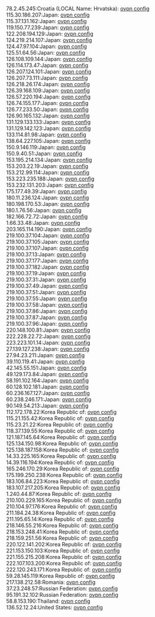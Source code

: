 78.2.45.245:Croatia (LOCAL Name: Hrvatska): [ovpn config](vpn/78_2_45_245.ovpn)  
115.30.186.207:Japan: [ovpn config](vpn/115_30_186_207.ovpn)  
115.37.131.162:Japan: [ovpn config](vpn/115_37_131_162.ovpn)  
119.150.77.239:Japan: [ovpn config](vpn/119_150_77_239.ovpn)  
122.208.194.129:Japan: [ovpn config](vpn/122_208_194_129.ovpn)  
124.219.214.107:Japan: [ovpn config](vpn/124_219_214_107.ovpn)  
124.47.97.104:Japan: [ovpn config](vpn/124_47_97_104.ovpn)  
125.51.64.56:Japan: [ovpn config](vpn/125_51_64_56.ovpn)  
126.108.109.144:Japan: [ovpn config](vpn/126_108_109_144.ovpn)  
126.114.173.47:Japan: [ovpn config](vpn/126_114_173_47.ovpn)  
126.207.124.101:Japan: [ovpn config](vpn/126_207_124_101.ovpn)  
126.207.73.111:Japan: [ovpn config](vpn/126_207_73_111.ovpn)  
126.218.26.174:Japan: [ovpn config](vpn/126_218_26_174.ovpn)  
126.39.168.109:Japan: [ovpn config](vpn/126_39_168_109.ovpn)  
126.57.220.194:Japan: [ovpn config](vpn/126_57_220_194.ovpn)  
126.74.155.177:Japan: [ovpn config](vpn/126_74_155_177.ovpn)  
126.77.233.50:Japan: [ovpn config](vpn/126_77_233_50.ovpn)  
126.90.165.132:Japan: [ovpn config](vpn/126_90_165_132.ovpn)  
131.129.133.133:Japan: [ovpn config](vpn/131_129_133_133.ovpn)  
131.129.142.123:Japan: [ovpn config](vpn/131_129_142_123.ovpn)  
133.114.81.98:Japan: [ovpn config](vpn/133_114_81_98.ovpn)  
138.64.227.105:Japan: [ovpn config](vpn/138_64_227_105.ovpn)  
150.9.146.119:Japan: [ovpn config](vpn/150_9_146_119.ovpn)  
150.9.40.51:Japan: [ovpn config](vpn/150_9_40_51.ovpn)  
153.195.214.134:Japan: [ovpn config](vpn/153_195_214_134.ovpn)  
153.203.22.19:Japan: [ovpn config](vpn/153_203_22_19.ovpn)  
153.212.99.114:Japan: [ovpn config](vpn/153_212_99_114.ovpn)  
153.223.235.188:Japan: [ovpn config](vpn/153_223_235_188.ovpn)  
153.232.131.203:Japan: [ovpn config](vpn/153_232_131_203.ovpn)  
175.177.49.39:Japan: [ovpn config](vpn/175_177_49_39.ovpn)  
180.11.236.124:Japan: [ovpn config](vpn/180_11_236_124.ovpn)  
180.198.170.53:Japan: [ovpn config](vpn/180_198_170_53.ovpn)  
180.1.76.56:Japan: [ovpn config](vpn/180_1_76_56.ovpn)  
182.166.72.72:Japan: [ovpn config](vpn/182_166_72_72.ovpn)  
1.66.33.48:Japan: [ovpn config](vpn/1_66_33_48.ovpn)  
203.165.114.190:Japan: [ovpn config](vpn/203_165_114_190.ovpn)  
219.100.37.104:Japan: [ovpn config](vpn/219_100_37_104.ovpn)  
219.100.37.105:Japan: [ovpn config](vpn/219_100_37_105.ovpn)  
219.100.37.107:Japan: [ovpn config](vpn/219_100_37_107.ovpn)  
219.100.37.13:Japan: [ovpn config](vpn/219_100_37_13.ovpn)  
219.100.37.177:Japan: [ovpn config](vpn/219_100_37_177.ovpn)  
219.100.37.182:Japan: [ovpn config](vpn/219_100_37_182.ovpn)  
219.100.37.19:Japan: [ovpn config](vpn/219_100_37_19.ovpn)  
219.100.37.31:Japan: [ovpn config](vpn/219_100_37_31.ovpn)  
219.100.37.49:Japan: [ovpn config](vpn/219_100_37_49.ovpn)  
219.100.37.51:Japan: [ovpn config](vpn/219_100_37_51.ovpn)  
219.100.37.55:Japan: [ovpn config](vpn/219_100_37_55.ovpn)  
219.100.37.58:Japan: [ovpn config](vpn/219_100_37_58.ovpn)  
219.100.37.86:Japan: [ovpn config](vpn/219_100_37_86.ovpn)  
219.100.37.87:Japan: [ovpn config](vpn/219_100_37_87.ovpn)  
219.100.37.96:Japan: [ovpn config](vpn/219_100_37_96.ovpn)  
220.148.100.81:Japan: [ovpn config](vpn/220_148_100_81.ovpn)  
222.228.22.72:Japan: [ovpn config](vpn/222_228_22_72.ovpn)  
223.223.101.14:Japan: [ovpn config](vpn/223_223_101_14.ovpn)  
27.139.127.238:Japan: [ovpn config](vpn/27_139_127_238.ovpn)  
27.94.23.211:Japan: [ovpn config](vpn/27_94_23_211.ovpn)  
39.110.119.41:Japan: [ovpn config](vpn/39_110_119_41.ovpn)  
42.145.55.151:Japan: [ovpn config](vpn/42_145_55_151.ovpn)  
49.129.173.84:Japan: [ovpn config](vpn/49_129_173_84.ovpn)  
58.191.102.164:Japan: [ovpn config](vpn/58_191_102_164.ovpn)  
60.128.102.181:Japan: [ovpn config](vpn/60_128_102_181.ovpn)  
60.236.167.127:Japan: [ovpn config](vpn/60_236_167_127.ovpn)  
60.238.246.171:Japan: [ovpn config](vpn/60_238_246_171.ovpn)  
90.149.54.213:Japan: [ovpn config](vpn/90_149_54_213.ovpn)  
112.172.178.22:Korea Republic of: [ovpn config](vpn/112_172_178_22.ovpn)  
115.21.155.42:Korea Republic of: [ovpn config](vpn/115_21_155_42.ovpn)  
115.23.21.22:Korea Republic of: [ovpn config](vpn/115_23_21_22.ovpn)  
118.37.139.55:Korea Republic of: [ovpn config](vpn/118_37_139_55.ovpn)  
121.187.145.64:Korea Republic of: [ovpn config](vpn/121_187_145_64.ovpn)  
125.134.150.98:Korea Republic of: [ovpn config](vpn/125_134_150_98.ovpn)  
125.138.187.158:Korea Republic of: [ovpn config](vpn/125_138_187_158.ovpn)  
14.33.225.165:Korea Republic of: [ovpn config](vpn/14_33_225_165.ovpn)  
14.39.116.194:Korea Republic of: [ovpn config](vpn/14_39_116_194.ovpn)  
165.246.170.29:Korea Republic of: [ovpn config](vpn/165_246_170_29.ovpn)  
175.199.250.238:Korea Republic of: [ovpn config](vpn/175_199_250_238.ovpn)  
183.106.84.223:Korea Republic of: [ovpn config](vpn/183_106_84_223.ovpn)  
183.107.217.205:Korea Republic of: [ovpn config](vpn/183_107_217_205.ovpn)  
1.240.44.87:Korea Republic of: [ovpn config](vpn/1_240_44_87.ovpn)  
210.100.229.165:Korea Republic of: [ovpn config](vpn/210_100_229_165.ovpn)  
210.104.97.176:Korea Republic of: [ovpn config](vpn/210_104_97_176.ovpn)  
211.184.24.38:Korea Republic of: [ovpn config](vpn/211_184_24_38.ovpn)  
211.195.65.14:Korea Republic of: [ovpn config](vpn/211_195_65_14.ovpn)  
218.146.55.216:Korea Republic of: [ovpn config](vpn/218_146_55_216.ovpn)  
218.153.248.41:Korea Republic of: [ovpn config](vpn/218_153_248_41.ovpn)  
218.159.251.56:Korea Republic of: [ovpn config](vpn/218_159_251_56.ovpn)  
220.122.141.202:Korea Republic of: [ovpn config](vpn/220_122_141_202.ovpn)  
221.153.150.103:Korea Republic of: [ovpn config](vpn/221_153_150_103.ovpn)  
221.155.215.208:Korea Republic of: [ovpn config](vpn/221_155_215_208.ovpn)  
222.107.103.200:Korea Republic of: [ovpn config](vpn/222_107_103_200.ovpn)  
222.120.243.171:Korea Republic of: [ovpn config](vpn/222_120_243_171.ovpn)  
59.28.145.119:Korea Republic of: [ovpn config](vpn/59_28_145_119.ovpn)  
217.138.212.58:Romania: [ovpn config](vpn/217_138_212_58.ovpn)  
37.23.248.57:Russian Federation: [ovpn config](vpn/37_23_248_57.ovpn)  
95.191.32.102:Russian Federation: [ovpn config](vpn/95_191_32_102.ovpn)  
58.8.153.190:Thailand: [ovpn config](vpn/58_8_153_190.ovpn)  
136.52.12.24:United States: [ovpn config](vpn/136_52_12_24.ovpn)  
